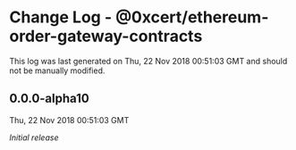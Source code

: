 # Change Log - @0xcert/ethereum-order-gateway-contracts

This log was last generated on Thu, 22 Nov 2018 00:51:03 GMT and should not be manually modified.

## 0.0.0-alpha10
Thu, 22 Nov 2018 00:51:03 GMT

*Initial release*

